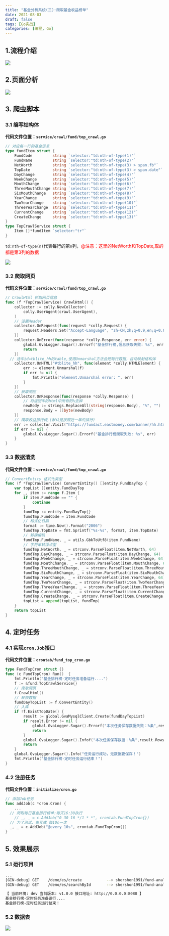 ```yaml
---
title: "基金分析系统(三):爬取基金收益榜单"
date: 2021-08-03
draft: false
tags: [Go实战]
categories: [编程, Go]
---
```


## 1.流程介绍

![](https://raw.githubusercontent.com/shershon1991/picImgBed/master/go/img/20210901190333.png)

## 2.页面分析

![](https://raw.githubusercontent.com/shershon1991/picImgBed/master/go/img/20210901183654.png)

## 3. 爬虫脚本

###  3.1 编写结构体

**代码文件位置：`service/crawl/fund/top_crawl.go`**

```go
// 对应每一行的基金信息
type fundItem struct {
	FundCode         string `selector:"td:nth-of-type(1)"`
	FundName         string `selector:"td:nth-of-type(2)"`
	NetWorth         string `selector:"td:nth-of-type(3) > span.fb"`
	TopDate          string `selector:"td:nth-of-type(3) > span.date"`
	DayChange        string `selector:"td:nth-of-type(4)"`
	WeekChange       string `selector:"td:nth-of-type(5)"`
	MouthChange      string `selector:"td:nth-of-type(6)"`
	ThreeMouthChange string `selector:"td:nth-of-type(7)"`
	SixMouthChange   string `selector:"td:nth-of-type(8)"`
	YearChange       string `selector:"td:nth-of-type(9)"`
	TwoYearChange    string `selector:"td:nth-of-type(10)"`
	ThreeYearChange  string `selector:"td:nth-of-type(11)"`
	CurrentChange    string `selector:"td:nth-of-type(12)"`
	CreateChange     string `selector:"td:nth-of-type(13)"`
}
type TopCrawlService struct {
	Item []*fundItem `selector:"tr"`
}
```

`td:nth-of-type(n)`代表每行的第`n`列，<font color=red>@注意：这里的NetWorth和TopDate,取的都是第3列的数据</font>

![](https://raw.githubusercontent.com/shershon1991/picImgBed/master/go/img/20210901185821.png)

### 3.2 爬取网页

**代码文件位置：`service/crawl/fund/top_crawl.go`**

```go
// CrawlHtml 抓取网页信息
func (f *TopCrawlService) CrawlHtml() {
	collector := colly.NewCollector(
		colly.UserAgent(crawl.UserAgent),
	)
	// 设置Header
	collector.OnRequest(func(request *colly.Request) {
		request.Headers.Set("Accept-Language", "zh-CN,zh;q=0.9,en;q=0.8,zh-TW;q=0.7")
	})
	collector.OnError(func(response *colly.Response, err error) {
		global.GvaLogger.Sugar().Errorf("基金排行榜,信息获取失败: %s", err)
		return
	})
  // 选中id=tblite_hh的table,使用Unmarshal方法会把每行数据，自动映射结构体
	collector.OnHTML("#tblite_hh", func(element *colly.HTMLElement) {
		err := element.Unmarshal(f)
		if err != nil {
			fmt.Println("element.Unmarshal error: ", err)
		}
	})
	// 获取响应
	collector.OnResponse(func(response *colly.Response) {
		// 将返回中的html中所有的%去掉
		newBody := strings.ReplaceAll(string(response.Body), "%", "")
		response.Body = []byte(newBody)
	})
	// 爬取收益排行榜,(默认是按照近一年的排行)
	err := collector.Visit("https://fundact.eastmoney.com/banner/hh.html")
	if err != nil {
		global.GvaLogger.Sugar().Errorf("基金排行榜爬取失败: %s", err)
	}
}
```

### 3.3 数据清洗

**代码文件位置：`service/crawl/fund/top_crawl.go`**

```go
// ConvertEntity 格式化类型
func (f *TopCrawlService) ConvertEntity() []entity.FundDayTop {
	var topList []entity.FundDayTop
	for _, item := range f.Item {
		if item.FundCode == "" {
			continue
		}
		fundTmp := entity.FundDayTop{}
		fundTmp.FundCode = item.FundCode
		// 格式化日期
		format := time.Now().Format("2006")
		fundTmp.TopDate = fmt.Sprintf("%s-%s", format, item.TopDate)
		// 转换编码
		fundTmp.FundName, _ = utils.GbkToUtf8(item.FundName)
		// 字符串转浮点型
		fundTmp.NetWorth, _ = strconv.ParseFloat(item.NetWorth, 64)
		fundTmp.DayChange, _ = strconv.ParseFloat(item.DayChange, 64)
		fundTmp.WeekChange, _ = strconv.ParseFloat(item.WeekChange, 64)
		fundTmp.MouthChange, _ = strconv.ParseFloat(item.MouthChange, 64)
		fundTmp.ThreeMouthChange, _ = strconv.ParseFloat(item.ThreeMouthChange, 64)
		fundTmp.SixMouthChange, _ = strconv.ParseFloat(item.SixMouthChange, 64)
		fundTmp.YearChange, _ = strconv.ParseFloat(item.YearChange, 64)
		fundTmp.TwoYearChange, _ = strconv.ParseFloat(item.TwoYearChange, 64)
		fundTmp.ThreeYearChange, _ = strconv.ParseFloat(item.ThreeYearChange, 64)
		fundTmp.CurrentChange, _ = strconv.ParseFloat(item.CurrentChange, 64)
		fundTmp.CreateChange, _ = strconv.ParseFloat(item.CreateChange, 64)
		topList = append(topList, fundTmp)
	}
	return topList
}
```

## 4. 定时任务

### 4.1 实现`cron.Job`接口

**代码文件位置：`crontab/fund_top_cron.go`**

```go
type FundTopCron struct {}
func (c FundTopCron) Run()  {
	fmt.Println("基金排行榜-定时任务准备运行....")
	f := &fund.TopCrawlService{}
	// 爬取网页
	f.CrawlHtml()
	// 转换数据
	fundDayTopList := f.ConvertEntity()
	// 入库
	if !f.ExistTopDate() {
		result := global.GvaMysqlClient.Create(fundDayTopList)
		if result.Error != nil {
			global.GvaLogger.Sugar().Errorf("本次任务保存数据失败：%条",result.Error)
			return
		}
		global.GvaLogger.Sugar().Infof("本次任务保存数据：%条",result.RowsAffected)
		return
	}
	global.GvaLogger.Sugar().Info("任务运行成功，无数据要保存！")
	fmt.Println("基金排行榜-定时任务运行结束！")
}
```

### 4.2 注册任务

**代码文件位置：`initialize/cron.go`**

```go
// 添加Job任务
func addJob(c *cron.Cron) {
	...
  // 爬取每日基金排行榜单:每天16:30执行
	// _, _ = c.AddJob("0 30 16 */1 * *", crontab.FundTopCron{})
  // 为了测试，先写成 每10s一次
  _, _ = c.AddJob("@every 10s", crontab.FundTopCron{})
}
```

## 5. 效果展示

### 5.1 运行项目

```bash
...
[GIN-debug] GET    /demo/es/create           --> shershon1991/fund-analye-system/api/demo.CreateIndex (3 handlers)
[GIN-debug] GET    /demo/es/searchById       --> shershon1991/fund-analye-system/api/demo.SearchById (3 handlers)

【 当前环境: dev 当前版本: v1.0.0 接口地址: http://0.0.0.0:8088 】
基金排行榜-定时任务准备运行....
基金排行榜-定时任务运行结束！
```

### 5.2 数据表

![](https://raw.githubusercontent.com/shershon1991/picImgBed/master/go/img/20210901192350.png)




